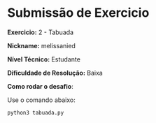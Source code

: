 # Submissão de Exercicio

**Exercicio:** 2 - Tabuada

**Nickname:** melissanied

**Nível Técnico:** Estudante

**Dificuldade de Resolução:** Baixa

**Como rodar o desafio**: 

Use o comando abaixo: 
```bash
python3 tabuada.py
```